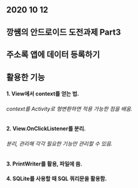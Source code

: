 ## 2020 10 12
## 깡썜의 안드로이드 도전과제 Part3 
## 주소록 앱에 데이터 등록하기

## 활용한 기능
#### 1. View에서 context를 얻는 법.
######      context를 Activity로 형변환하면 적용 가능한 점을 배움.
#### 2. View.OnClickListener를 분리.
######      분리, 관리해 각각 필요한 기능만 관리할 수 있음.
#### 3. PrintWriter를 활용, 파일에 씀.
#### 4. SQLite를 사용할 때 SQL 쿼리문을 활용함.